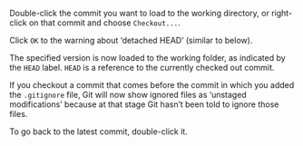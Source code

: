 Double-click the commit you want to load to the working directory, or right-click on that commit and choose `Checkout...`.

Click `OK` to the warning about ‘detached HEAD’ (similar to below).

<pic eager src="images/warning.png" height="140" />
<p/>

The specified version is now loaded to the working folder, as indicated by the `HEAD` label. `HEAD` is a reference to the currently checked out commit.

<pic eager src="images/sourcetree_4.png" height="100" />
<p/>

If you checkout a commit that comes before the commit in which you added the `.gitignore` file, Git will now show ignored files as ‘unstaged modifications’ because at that stage Git hasn’t been told to ignore those files.

<pic eager src="images/sourcetree_5.png" height="260" />
<p/>

To go back to the latest commit, double-click it.
